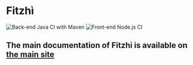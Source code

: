# Fitzhì

![Back-end Java CI with Maven](https://github.com/fitzhi/application/workflows/Java%20CI%20with%20Maven/badge.svg)
![Front-end Node.js CI](https://github.com/fitzhi/application/workflows/Node.js%20CI/badge.svg)

## The main documentation of Fitzhi is available on [the main site](http://www/fitzhi.com)
